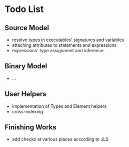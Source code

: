 Todo List
=========

Source Model
------------

- resolve types in executables' signatures and variables
- attaching attributes to statements and expressions
- expressions' type assignment and inference

Binary Model
------------

- ...

User Helpers
------------

- implementation of Types and Element helpers
- cross-indexing

Finishing Works
------------

- add checks at various places according to JLS
